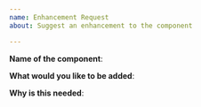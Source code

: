 ```yaml
---
name: Enhancement Request
about: Suggest an enhancement to the component

---
```


**Name of the component**:

**What would you like to be added**:

**Why is this needed**:

